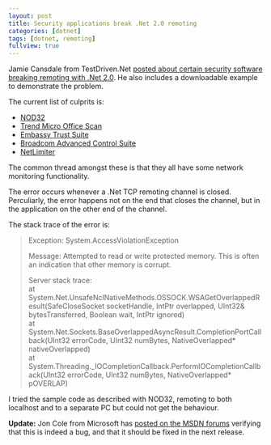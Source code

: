 ```yaml
---
layout: post
title: Security applications break .Net 2.0 remoting
categories: [dotnet]
tags: [dotnet, remoting]
fullview: true
---
```


Jamie Cansdale from TestDriven.Net [posted about certain security software breaking remoting with .Net 2.0](http://weblogs.asp.net/nunitaddin/archive/2006/06/07/Security-Apps-Break-.NET-2.0-Remoting.aspx). He also includes a downloadable example to demonstrate the problem.

The current list of culprits is:

- [NOD32](http://www.eset.com)
- [Trend Micro Office Scan](http://www.trendmicro.com/en/products/desktop/osce/evaluate/overview.htm)
- [Embassy Trust Suite](http://www.broadcom.com/support/ethernet_nic/faq_drivers.php)
- [Broadcom Advanced Control Suite](http://www.broadcom.com/support/ethernet_nic/faq_drivers.php)
- [NetLimiter](http://www.netlimiter.com)

The common thread amongst these is that they all have some network monitoring functionality.

The error occurs whenever a .Net TCP remoting channel is closed. Perculiarly, the error happens not on the end that closes the channel, but in the application on the other end of the channel.

The stack trace of the error is:

> Exception: System.AccessViolationException
> 
> Message: Attempted to read or write protected memory. This is often an indication that other memory is corrupt.
> 
> Server stack trace:  
>   at System.Net.UnsafeNclNativeMethods.OSSOCK.WSAGetOverlappedResult(SafeCloseSocket socketHandle, IntPtr overlapped, UInt32& bytesTransferred, Boolean wait, IntPtr ignored)  
>   at System.Net.Sockets.BaseOverlappedAsyncResult.CompletionPortCallback(UInt32 errorCode, UInt32 numBytes, NativeOverlapped* nativeOverlapped)  
>   at System.Threading._IOCompletionCallback.PerformIOCompletionCallback(UInt32 errorCode, UInt32 numBytes, NativeOverlapped* pOVERLAP)  

I tried the sample code as described with NOD32, remoting to both localhost and to a separate PC but could not get the behaviour.

**Update:** Jon Cole from Microsoft has [posted on the MSDN forums](http://forums.microsoft.com/MSDN/ShowPost.aspx?PostID=273738&SiteID=1) verifying that this is indeed a bug, and that it should be fixed in the next release.
